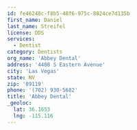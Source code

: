 ```yaml
---
id: fe46248c-f8b5-48f6-975c-8024ce7d135b
first_name: Daniel
last_name: Streifel
license: DDS
services:
  - Dentist
category: Dentists
org_name: 'Abbey Dental'
address: '4408 S Eastern Avenue'
city: 'Las Vegas'
state: NV
zip: '89119'
phone: '(702) 930-5682'
title: 'Abbey Dental'
_geoloc:
  lat: 36.1653
  lng: -115.116
---
```

